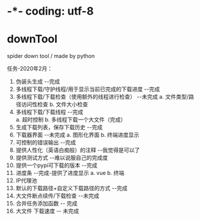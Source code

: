 # -*- coding: utf-8
# downTool
spider down tool / made by python

任务-2020年2月：
1. 伪装头生成					                 --完成
2. 多线程下载/守护线程/用于显示当前已完成的下载进度	--完成
3. 多线程下载/下载检查（使用额外的线程进行检查）	--未完成
	a. 文件类型/路径访问性检查
	b. 文件大小检查   		                    
4. 多线程下载/下载线程							  --完成			           
	a. 超时控制
	b. 多线程下载一个大文件（完成）
5. 生成下载列表，保存下载历史					  --完成		
6. 下载器界面                                    --未完成
	a. 图形化界面
	b. 终端进度显示					
7. 可控制的错误输出							       --完成
8. 提供人性化（英语白痴般）的注释	                --我觉得是可以了
9. 提供测试方式									  --难以说服自己的完成度
10. 提供一个pypi可下载的版本					   --完成
11. 进度条										 --完成-提供了进度显示
	a. vue
	b. 终端
12. IP代理池
13. 默认的下载路径+自定义下载路径的方式				--完成
14. 大文件断点续传/下载检查						   	 --未完成				
15. 合并任务添加函数								-- 完成
16. 大文件 下载速度									-- 未完成